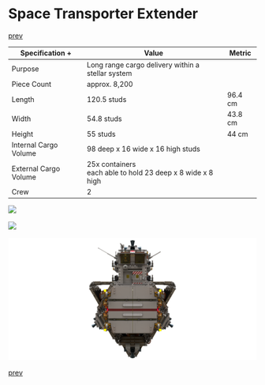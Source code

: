 # Space Transporter Extender

[prev](../README.md)

| Specification + | Value | Metric |
|-------------------|-------|------|
| Purpose | Long range cargo delivery within a stellar system ||
| Piece Count | approx. 8,200 ||
| Length | 120.5 studs | 96.4 cm |
| Width | 54.8 studs | 43.8 cm |
| Height | 55 studs | 44 cm |
| Internal Cargo Volume | 98 deep x 16 wide x 16 high studs ||
| External Cargo Volume | 25x containers<br> each able to hold 23 deep x 8 wide x 8 high ||
| Crew | 2 ||

![](space-transporter-extender-top.png)

![](space-transporter-extender-side.png)

![](space-transporter-extender-front.png)

[prev](../README.md)